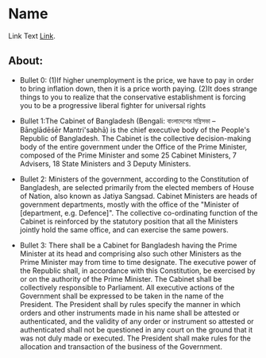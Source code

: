 # Name
Link Text [Link](https://github.com/facebook/create-react-app).

## About: 
* Bullet 0: (1)If higher unemployment is the price, we have to pay in order to bring inflation down, then it is a price worth paying.  (2)It does strange things to you to realize that the conservative establishment is forcing you to be a progressive liberal fighter for universal rights

* Bullet 1:The Cabinet of Bangladesh (Bengali: বাংলাদেশের মন্ত্রিসভা – Bānglādēśēr Mantri'sabhā) is the chief executive body of the People's Republic of Bangladesh. The Cabinet is the collective decision-making body of the entire government under the Office of the Prime Minister, composed of the Prime Minister and some 25 Cabinet Ministers, 7 Advisers, 18 State Ministers and 3 Deputy Ministers.

* Bullet 2: Ministers of the government, according to the Constitution of Bangladesh, are selected primarily from the elected members of House of Nation, also known as Jatiya Sangsad. Cabinet Ministers are heads of government departments, mostly with the office of the "Minister of [department, e.g. Defence]". The collective co-ordinating function of the Cabinet is reinforced by the statutory position that all the Ministers jointly hold the same office, and can exercise the same powers.

* Bullet 3: There shall be a Cabinet for Bangladesh having the Prime Minister at its head and comprising also such other Ministers as the Prime Minister may from time to time designate. The executive power of the Republic shall, in accordance with this Constitution, be exercised by or on the authority of the Prime Minister. The Cabinet shall be collectively responsible to Parliament. All executive actions of the Government shall be expressed to be taken in the name of the President. The President shall by rules specify the manner in which orders and other instruments made in his name shall be attested or authenticated, and the validity of any order or instrument so attested or authenticated shall not be questioned in any court on the ground that it was not duly made or executed. The President shall make rules for the allocation and transaction of the business of the Government.

